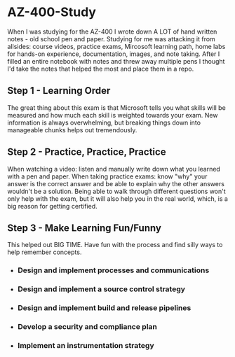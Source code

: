 # AZ-400-Study
When I was studying for the AZ-400 I wrote down A LOT of hand written notes - old school pen and paper. 
Studying for me was attacking it from allsides: course videos, practice exams, Mircosoft learning path, home labs for hands-on experience, documentation, images, and note taking. 
After I filled an entire notebook with notes and threw away multiple pens I thought I'd take the notes that helped the most and place them in a repo. 

## Step 1 - Learning Order
The great thing about this exam is that Microsoft tells you what skills will be measured and how much each skill is weighted towards your exam. 
New information is always overwhelming, but breaking things down into manageable chunks helps out tremendously. 

## Step 2 - Practice, Practice, Practice
When watching a video: listen and manually write down what you learned with a pen and paper. 
When taking practice exams: know "why" your answer is the correct answer and be able to explain why the other answers wouldn't be a solution. 
Being able to walk through different questions won't only help with the exam, but it will also help you in the real world, which, is a big reason for getting certified. 

## Step 3 - Make Learning Fun/Funny
This helped out BIG TIME. Have fun with the process and find silly ways to help remember concepts. 

- ### Design and implement processes and communications 
- ### Design and implement a source control strategy 
- ### Design and implement build and release pipelines 
- ### Develop a security and compliance plan 
- ### Implement an instrumentation strategy
